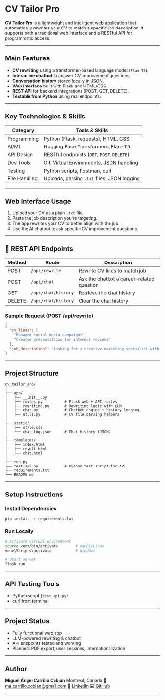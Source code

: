 # CV Tailor Pro

**CV Tailor Pro** is a lightweight and intelligent web application that automatically rewrites your CV to match a specific job description. It supports both a traditional web interface and a RESTful API for programmatic access.

---

## Main Features

- **CV rewriting** using a transformer-based language model (`Flan-T5`).
- **Interactive chatbot** to answer CV improvement questions.
- **Conversation history** stored locally in JSON.
- **Web interface** built with Flask and HTML/CSS.
- **REST API** for backend integrations (POST, GET, DELETE).
- **Testable from Python** using real endpoints.

---

## Key Technologies & Skills

| Category           | Tools & Skills                                     |
|--------------------|----------------------------------------------------|
| Programming      | Python (Flask, requests), HTML, CSS                |
| AI/ML            | Hugging Face Transformers, Flan-T5                 |
| API Design       | RESTful endpoints (`GET`, `POST`, `DELETE`)        |
| Dev Tools        | Git, Virtual Environments, JSON handling           |
| Testing          | Python scripts, Postman, curl                      |
| File Handling    | Uploads, parsing `.txt` files, JSON logging        |

---

## Web Interface Usage

1. Upload your CV as a plain `.txt` file.
2. Paste the job description you're targeting.
3. The app rewrites your CV to better align with the job.
4. Use the AI chatbot to ask specific CV improvement questions.

---

## 🔌 REST API Endpoints

| Method | Route                  | Description                          |
|--------|------------------------|--------------------------------------|
| POST   | `/api/rewrite`         | Rewrite CV lines to match job        |
| POST   | `/api/chat`            | Ask the chatbot a career-related question |
| GET    | `/api/chat/history`    | Retrieve the chat history            |
| DELETE | `/api/chat/history`    | Clear the chat history               |

### Sample Request (POST /api/rewrite)

```json
{
  "cv_lines": [
    "Managed social media campaigns",
    "Created presentations for internal reviews"
  ],
  "job_description": "Looking for a creative marketing specialist with analytics experience"
}
````

---

## Project Structure

```
cv_tailor_pro/
│
├── app/
│   ├── __init__.py
│   ├── routes.py          # Flask web + API routes
│   ├── rewriting.py       # Rewriting logic with LLM
│   ├── chat.py            # Chatbot engine + history logging
│   ├── utils.py           # CV file parsing helpers
│
├── static/
│   ├── style.css
│   └── chat_log.json      # Chat history (JSON)
│
├── templates/
│   ├── index.html
│   ├── result.html
│   └── chat.html
│
├── run.py
├── test_api.py            # Python test script for API
├── requirements.txt
└── README.md
```

---

## Setup Instructions

### Install Dependencies

```bash
pip install -r requirements.txt
```

### Run Locally

```bash
# Activate virtual environment
source venv/bin/activate        # macOS/Linux
venv\Scripts\activate           # Windows

# Start server
flask run
```

---

## API Testing Tools
* Python script (`test_api.py`)
* curl from terminal

---

## Project Status

* Fully functional web app
* LLM-powered rewriting & chatbot
* API endpoints tested and working
* Planned: PDF export, user sessions, internationalization

---

## Author

**Miguel Ángel Carrillo Cobián**
Montreal, Canada
📧 [ma.carrillo.cobian@gmail.com](mailto:ma.carrillo.cobian@gmail.com)
🔗 [LinkedIn](https://linkedin.com/in/macarrillocobian/)
💻 [GitHub](https://github.com/ma-carrillo)

---
